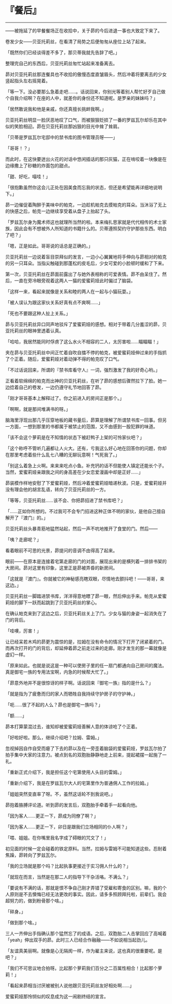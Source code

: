 # 『餐后』

------

——被拖延了的早餐餐场正在收拾中，关于昴的今后进退一事也大致定下来了。

卷发少女——贝亚托莉丝，在看清了局势之后便匆匆从座位上站了起来。

「既然你们已经谈得差不多了，那贝蒂我就先告辞了吧。」

整理完自己的东西后，贝亚托莉丝匆忙站起来准备离去。

昴对贝亚托莉丝那连餐具也不收拾的傲慢态度直皱眉头，然后冲着将要离去的少女竖起指头左右摇晃着。

「等一下。没必要那么急着走吧……。话说回来，你别光等着别人帮忙好歹自己做个自我介绍啊？在座的人中，就差你的身份还不知道呢。是罗亲的妹妹吗？」

「居然敢说我和他是亲戚，你还真擅长挑衅我啊。」

贝亚托莉丝明显一脸厌恶地叹了口气，而被狠狠贬损了一番的罗兹瓦尔却乐在其中似的笑脸相迎。昴在贝亚托莉丝那凶狠的目光中耸了耸肩。

「贝蒂是罗兹瓦尔宅邸中的禁书库的图书管理员呀——」

「哥哥！？」

而此时，在这快要迸出火花的对话中悠闲插话的那只灰猫，正在啃咬着一块像是在边缘撒上了砂糖的炸面包的甜点。

「甜、好吃，喵哇！」

「很抱歉虽然你这会儿正处在因美食而忘我的状态，但还是希望能再详细地说明下。」

昴一边催促着陶醉于美味中的帕克，一边趁机帕克去摸帕克的耳朵。当沐浴了无上的快感之后，帕克一边继续享受着从盘子上抬起了头。

「罗兹瓦尔身为魔术师这也就理所当然的啦。本来梅扎思家就是代代相传的术士家族，因此会有不想被外人所知道的书籍什么的。贝蒂遵照契约守护那些东西。明白了吧？」

「嗯，正是如此。哥哥说的话总是正确的。」

贝亚托莉丝一边说着盲目崇拜似的发言，一边小心翼翼地将手伸向与昴相对的帕克的另一只耳朵。当指尖触碰到那蓬松的皮毛后，少女可爱的小脸顿时缓和了下来。

第一次，贝亚托莉丝在昴面前露出了与她外表相称的可爱表情。昴不由呆住了。然后，一直在旁冷眼旁观着这两人一猫的爱蜜莉娅此时偏过了脑袋。

「这样一来，看起来就像是关系和睦的两人在一起与小猫玩耍。」

「被人误认为跟这家伙关系好真有点不爽啊……」

「死也不要跟这种人扯上关系。」

昴与贝亚托莉丝异口同声地驳斥了爱蜜莉娅的感想。相对于带着几分羞涩的昴，贝亚托莉丝的眼神里透着认真。

「哈哈，我居然能同时俘虏了这么水火不相容的二人，太厉害啦……瞄瞄瞄！」

夹在昴与贝亚托莉丝中间正忙着自吹自擂不停的帕克，被爱蜜莉娅伸过来的手指抓了个正着。随后，爱蜜莉娅对着动弹不得的帕克叹了口气。

「不过话说回来，所谓的『禁书库看守人』一词，强烈激发了我的好奇心哟。」

正看着软绵绵的帕克而出神的贝亚托莉丝，在听了昴的感想后骤然拉下了脸。她一边捻着自己的卷发，一边仍遵守礼节地回答了昴。

「刚才哥哥基本上解释过了。你之前进入的房间正是那个。」

「啊啊，就是那间堆满书的呀。」

脑海里浮现出那几乎压穿地板的藏书量后，昴算是理解了所谓禁书库一回事。但另一方面，一想到那里的书都属于被禁止的范围，又不由感到一股犯罪的味道。

「该不会这个萝莉是在不知情的状态下被赶鸭子上架的可怜家伙吧？」

「这个称呼不管听几遍都让人火大。还有，亏我这么好心地在回答你的问题，你却在那里考虑着些什么乱七八糟的无聊玩意啊！气死我了。」

「别这么着急上火啊。来来来吃点小鱼。补充钙的话不但能使人镇定还能长个子。当然，爱蜜莉娅亲跟我之间的身高差在少女恋爱漫画中却是正好……」

昴装模作样地安慰了下爱蜜莉娅，然后冲着爱蜜莉娅暗递秋波。只是，爱蜜莉娅并没有理会他的胡言乱语，转向了贝亚托莉丝的一方。

「等等，贝亚托莉丝……该不会、你把昴招进了禁书库吧？」

「……正如你所想的。不过我可不会专门招进这种正体不明的家伙，是他自己擅自解开了『渡门』的。」

贝亚托莉丝头暴青筋地猛然站起，然后一声不吭地推开了食堂的门。然后——

「咦？走廊呢？」

看着眼前不可思的光景，昴提问的音调不由得高了起来。

眼前——在原本是连接着宅第走廊的门的对面，展现出来的是横列着一排排书架的大房间。昴对这里有印象，这里正是昴被弄昏的新房间。

「这就是『渡门』。你就被它的神秘感亮瞎双眼，尽情地去颤抖吧！——哥哥，来这边。」

贝亚托莉丝一脚踏进禁书库，洋洋得意地瞟了昴一眼，然后伸出手来。帕克从爱蜜莉娅的脚下一跃而起跳到了贝亚托莉丝的掌心。

在确认帕克来到了这边之后，贝亚托莉丝关上了门。少女与猫的身姿一起消失在了门的背后。

「哇噢，厉害！」

让已经呆若木鸡的昴更为震惊的是，拉姆在没有命令的情况下打开了闭紧着的门。而再次打开的门的背后，却延伸着昴之前走过来的走廊。刚才发生的那一幕就像是虚幻一样。

「原来如此。也就是说这是一种可以使房子里的任一扇门都通向自己房间的魔法。真是御宅一族的专用法宝啊，内急的时候帮大忙了。」

「昴意外地并不是很惊讶的样子啊。话说回来『御宅一族』指的是什么？」

「就是指为了疲惫而归的家人而牺牲自我持续守护房子的守护神。」

「呃……很了不起的人么？昴也是御宅一族吗？」

「额……」

昴本打算蒙混过去，谁知却被爱蜜莉娅善解人意的体谅呛了个正着。

「好啦好啦。那么，继续介绍吧？拉姆、雷姆。」

忽视掉因自作自受而瘪了下去的昴以及在一旁歪着脑袋的爱蜜莉娅，罗兹瓦尔拍了拍手集中大家的注意力。被点到名的双胞胎静静地走上前来，提起裙摆一起施了一礼。

「重新正式介绍下，我是担任这个宅第使用人头目的雷姆。」

「重新介绍下，我是在罗兹瓦尔大人的宅第里作为普通佣人工作的拉姆。」

「姐姐突然变直率了呀。不，虽然这话轮不到我说吧。」

昴抱着胳膊评论道。听到昴的发言后，双胞胎手牵着手一起看向他。

「因为客人……更正一下，昴成为同僚了啊？」

「因为客人……更正一下，卯日是跟我们立场相同的仆人啊？」

「喂、姐姐。在你嘴里我名字成了碍眼的咒文了！」

初见面的时候一定会碰着的铁定原料。当然，拉姆与雷姆不可能知道这些。忍耐着焦躁，昴转向了罗兹瓦尔。

「我的立场就是那个吗？比起执事更接近于实习佣人什么的？」

「就现在而言，当然是在那二人的指导下干杂活咯。不满么？」

「要说有不满的话，那就是恨不争自己刚才弄错了受雇和寄食的区别。嘛，我的个人原则是不去懊悔已经无法更改的事实。因此，请多多照顾拜托啦，前辈们。我会超努力的，做到粉骨那个啥。」

「碎身。」

「做到那个啥。」

三人一齐伸出手指确认那个猛然忘了的成语。之后，双胞胎二人击掌回应了高喊着「yeah」伸出双手的昴。此时三人已经合作融融——不如说相当起劲儿。

「友谊真美丽啊。就像是心无隔阂一样，作为雇主来说，这也真的很重要呢。是吧？」

「我们不可思议地合拍呀。比起那个萝莉我们百分之二百属性相合！比起那个萝莉！」

「看起来昴相当讨厌被被别人说他跟贝亚托莉丝友好相处啊……」

爱蜜莉娅那怜悯似的叹息成为这一闹剧终结的宣言。


